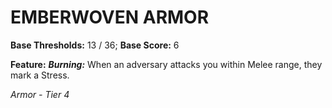 # EMBERWOVEN ARMOR

**Base Thresholds:** 13 / 36; **Base Score:** 6

**Feature:** ***Burning:*** When an adversary attacks you within Melee range, they mark a Stress.

*Armor - Tier 4*